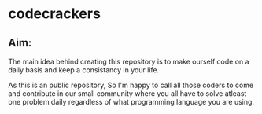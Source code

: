 # codecrackers

## Aim:
<p>The main idea behind creating this repository is to make ourself code on a daily basis and keep a consistancy in your life.</p>
<p>As this is an public repository, So I'm happy to call all those coders to come and contribute in our small community where you all have to solve atleast one problem daily regardless of what programming language you are using.</p>
